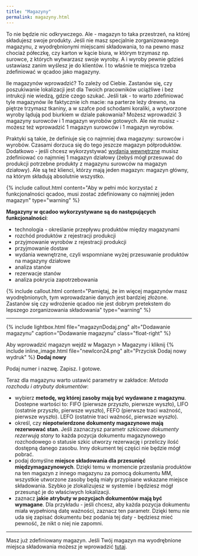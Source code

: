 ```yaml
---
title: "Magazyny"
permalink: magazyny.html
---
```


To nie będzie nic odkrywczego. Ale - magazyn to taka przestrzeń, na której składujesz swoje produkty. Jeśli nie masz specjalnie zorganizowanego magazynu, z wyodrębnionymi miejscami składowania, to na pewno masz chociaż półeczkę, czy karton w kącie biura, w którym trzymasz np. surowce, z których wytwarzasz swoje wyroby. A i wyroby pewnie gdzieś ustawiasz zanim wyślesz je do klientów. I to właśnie te miejsca trzeba zdefiniować w qcadoo jako magazyny.

Ile magazynów wprowadzić? To zależy od Ciebie. Zastanów się, czy poszukiwanie lokalizacji jest dla Twoich pracowników uciążliwe i bez intrukcji nie wiedzą, gdzie czego szukać. Jeśli tak - to warto zdefiniować tyle magazynów ile faktycznie ich macie: na parterze leży drewno, na piętrze trzymasz tkaniny, a w szafce pod schodami koraliki, a wytworzone wyroby lądują pod biurkiem w dziale pakowania? Możesz wprowadzić 3 magazyny surowców i 1 magazyn wyrobów gotowych. Ale nie musisz - możesz też wprowadzić 1 magazyn surowców i 1 magazyn wyrobów. 

Praktyki są takie, że definiuje się co najmniej dwa magazyny: surowców i wyrobów. Czasami dorzuca się do tego jeszcze magazyn półproduktów. Dodatkowo - jeśli chcesz wykorzystywać [wydania wewnętrzne](/wydania-wewnetrzne) musisz zdefiniować co najmniej 1 magazyn działowy (żebyś mógł przesuwać do produkcji potrzebne produkty z magazynu surowców na magazyn działowy). Ale są też klienci, którzy mają jeden magazyn: magazyn główny, na którym składują absolutnie wszystko.

{% include callout.html content="Aby w pełni móc korzystać z funkcjonalności qcadoo, musi zostać zdefiniowany co najmniej jeden magazyn" type="warning" %}

**Magazyny w qcadoo wykorzystywane są do następujących funkcjonalności**:
- technologia - określanie przepływu produktów między magazynami
- rozchód produktów z rejestracji produkcji
- przyjmowanie wyrobów z rejestracji produkcji
- przyjmowanie dostaw
- wydania wewnętrzne, czyli wspomniane wyżej przesuwanie produktów na magazyny działowe
- analiza stanów
- rezerwacje stanów
- analiza pokrycia zapotrzebowania

{% include callout.html content="Pamiętaj, że im więcej magazynów masz wyodrębnionych, tym wprowadzanie danych jest bardziej złożone. Zastanów się czy wdrożenie qcadoo nie jest dobrym pretekstem do lepszego zorganizowania składowania" type="warning" %}

---
{% include lightbox.html file="magazynDodaj.png" alt="Dodawanie magazynu" caption="Dodawanie magazynu" class="float-right" %}

Aby wprowadzić magazyn wejdź w Magazyn > Magazyny i kliknij {% include inline_image.html file="newIcon24.png" alt="Przycisk Dodaj nowy wydruk" %} **Dodaj nowy**

Podaj numer i nazwę. Zapisz. I gotowe. 

Teraz dla magazynu warto ustawić parametry w zakładce: _Metoda rozchodu i atrybuty dokumentów_:
- wybierz **metodę, wg której zasoby mają być wydawane z magazynu**. Dostepne wartości to: FIFO (pierwsze przyszło, pierwsze wyszło), LIFO (ostatnie przyszło, pierwsze wyszło), FEFO (pierwsze traci ważność, pierwsze wyszło). LEFO (ostatnie traci ważność, pierwsze wyszło).
- określ, czy **niepotwierdzone dokumenty magazynowe mają rezerwować stan**. Jeśli zaznaczysz parametr _szkicowe dokumenty rezerwują stany_ to każda pozycja dokumentu magazynowego rozchodowego o statusie szkic utworzy rezerwację i przeliczy ilość dostępną danego zasobu. Inny dokument tej części nie będzie mógł pobrać.
- podaj domyślne **miejsce składowania dla przesunięć międzymagazynowych**. Dzięki temu w momencie przesłania produktów na ten magazyn z innego magazynu za pomocą dokumentu MM, wszystkie utworzone zasoby będą miały przypisane wskazane miejsce składowania. Szybko je zlokalizujesz w systemie i będziesz mógł przesunąć je do właściwych lokalizacji. 
- zaznacz **jakie atrybuty w pozycjach dokumentów mają być wymagane**. Dla przykładu - jeśli chcesz, aby każda pozycja dokumentu miała wypełnioną datę ważności, zaznacz ten parametr. Dzięki temu nie uda się zapisać dokumentu bez podania tej daty - będziesz mieć pewność, że nikt o niej nie zapomni.

---

Masz już zdefiniowany magazyn. Jeśli Twój magazyn ma wyodrębnione miejsca składowania możesz je wprowadzić [tutaj](/miejsca-skladowania).

